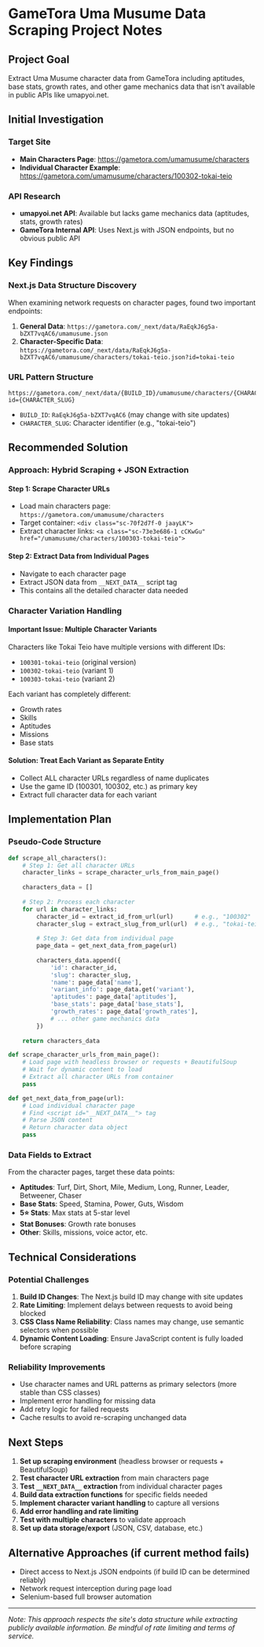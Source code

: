 # GameTora Uma Musume Data Scraping Project Notes

## Project Goal
Extract Uma Musume character data from GameTora including aptitudes, base stats, growth rates, and other game mechanics data that isn't available in public APIs like umapyoi.net.

## Initial Investigation

### Target Site
- **Main Characters Page**: https://gametora.com/umamusume/characters
- **Individual Character Example**: https://gametora.com/umamusume/characters/100302-tokai-teio

### API Research
- **umapyoi.net API**: Available but lacks game mechanics data (aptitudes, stats, growth rates)
- **GameTora Internal API**: Uses Next.js with JSON endpoints, but no obvious public API

## Key Findings

### Next.js Data Structure Discovery
When examining network requests on character pages, found two important endpoints:

1. **General Data**: `https://gametora.com/_next/data/RaEqkJ6g5a-bZXT7vqAC6/umamusume.json`
2. **Character-Specific Data**: `https://gametora.com/_next/data/RaEqkJ6g5a-bZXT7vqAC6/umamusume/characters/tokai-teio.json?id=tokai-teio`

### URL Pattern Structure
```
https://gametora.com/_next/data/{BUILD_ID}/umamusume/characters/{CHARACTER_SLUG}.json?id={CHARACTER_SLUG}
```
- `BUILD_ID`: `RaEqkJ6g5a-bZXT7vqAC6` (may change with site updates)
- `CHARACTER_SLUG`: Character identifier (e.g., "tokai-teio")

## Recommended Solution

### Approach: Hybrid Scraping + JSON Extraction

#### Step 1: Scrape Character URLs
- Load main characters page: `https://gametora.com/umamusume/characters`
- Target container: `<div class="sc-70f2d7f-0 jaayLK">`
- Extract character links: `<a class="sc-73e3e686-1 cCKwGu" href="/umamusume/characters/100303-tokai-teio">`

#### Step 2: Extract Data from Individual Pages
- Navigate to each character page
- Extract JSON data from `__NEXT_DATA__` script tag
- This contains all the detailed character data needed

### Character Variation Handling

#### Important Issue: Multiple Character Variants
Characters like Tokai Teio have multiple versions with different IDs:
- `100301-tokai-teio` (original version)
- `100302-tokai-teio` (variant 1)  
- `100303-tokai-teio` (variant 2)

Each variant has completely different:
- Growth rates
- Skills  
- Aptitudes
- Missions
- Base stats

#### Solution: Treat Each Variant as Separate Entity
- Collect ALL character URLs regardless of name duplicates
- Use the game ID (100301, 100302, etc.) as primary key
- Extract full character data for each variant

## Implementation Plan

### Pseudo-Code Structure
```python
def scrape_all_characters():
    # Step 1: Get all character URLs
    character_links = scrape_character_urls_from_main_page()
    
    characters_data = []
    
    # Step 2: Process each character
    for url in character_links:
        character_id = extract_id_from_url(url)      # e.g., "100302"
        character_slug = extract_slug_from_url(url)  # e.g., "tokai-teio"
        
        # Step 3: Get data from individual page
        page_data = get_next_data_from_page(url)
        
        characters_data.append({
            'id': character_id,
            'slug': character_slug,
            'name': page_data['name'],
            'variant_info': page_data.get('variant'),
            'aptitudes': page_data['aptitudes'],
            'base_stats': page_data['base_stats'],
            'growth_rates': page_data['growth_rates'],
            # ... other game mechanics data
        })
    
    return characters_data

def scrape_character_urls_from_main_page():
    # Load page with headless browser or requests + BeautifulSoup
    # Wait for dynamic content to load
    # Extract all character URLs from container
    pass

def get_next_data_from_page(url):
    # Load individual character page
    # Find <script id="__NEXT_DATA__"> tag
    # Parse JSON content
    # Return character data object
    pass
```

### Data Fields to Extract
From the character pages, target these data points:
- **Aptitudes**: Turf, Dirt, Short, Mile, Medium, Long, Runner, Leader, Betweener, Chaser
- **Base Stats**: Speed, Stamina, Power, Guts, Wisdom
- **5⭐ Stats**: Max stats at 5-star level
- **Stat Bonuses**: Growth rate bonuses
- **Other**: Skills, missions, voice actor, etc.

## Technical Considerations

### Potential Challenges
1. **Build ID Changes**: The Next.js build ID may change with site updates
2. **Rate Limiting**: Implement delays between requests to avoid being blocked
3. **CSS Class Name Reliability**: Class names may change, use semantic selectors when possible
4. **Dynamic Content Loading**: Ensure JavaScript content is fully loaded before scraping

### Reliability Improvements
- Use character names and URL patterns as primary selectors (more stable than CSS classes)
- Implement error handling for missing data
- Add retry logic for failed requests
- Cache results to avoid re-scraping unchanged data

## Next Steps

1. **Set up scraping environment** (headless browser or requests + BeautifulSoup)
2. **Test character URL extraction** from main characters page
3. **Test `__NEXT_DATA__` extraction** from individual character pages  
4. **Build data extraction functions** for specific fields needed
5. **Implement character variant handling** to capture all versions
6. **Add error handling and rate limiting**
7. **Test with multiple characters** to validate approach
8. **Set up data storage/export** (JSON, CSV, database, etc.)

## Alternative Approaches (if current method fails)
- Direct access to Next.js JSON endpoints (if build ID can be determined reliably)
- Network request interception during page load
- Selenium-based full browser automation

---

*Note: This approach respects the site's data structure while extracting publicly available information. Be mindful of rate limiting and terms of service.*